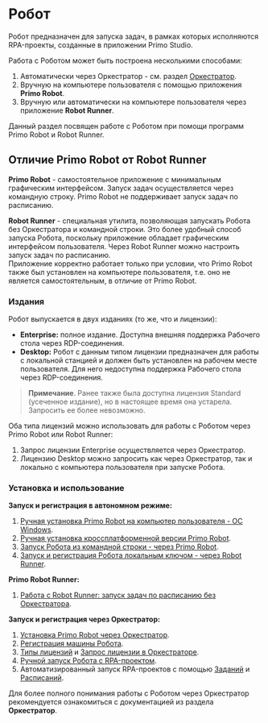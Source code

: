 # Робот

Робот предназначен для запуска задач, в рамках которых исполняются RPA-проекты, созданные в приложении Primo Studio.

Работа с Роботом может быть построена несколькими способами:

1. Автоматически через Оркестратор - см. раздел [Оркестратор](https://docs.primo-rpa.ru/primo-rpa/orchestrator/intro).
2. Вручную на компьютере пользователя с помощью приложения **Primo Robot**. 
3. Вручную или автоматически на компьютере пользователя через приложение **Robot Runner**. 

Данный раздел посвящен работе с Роботом при помощи программ Primo Robot и Robot Runner.

## Отличие Primo Robot от Robot Runner

**Primo Robot** - самостоятельное приложение с минимальным графическим интерфейсом. Запуск задач осуществляется через командную строку. Primo Robot не поддерживает запуск задач по расписанию.

**Robot Runner** - специальная утилита, позволяющая запускать Робота без Оркестратора и командной строки. Это более удобный способ запуска Робота, поскольку приложение обладает графическим интерфейсом пользователя. Через Robot Runner можно настроить запуск задач по расписанию.\
Приложение корректно работает только при условии, что Primo Robot также был установлен на компьютере пользователя, т.е. оно не является самостоятельным, в отличие от Primo Robot.

### Издания

Робот выпускается в двух изданиях (то же, что и лицензии):

* **Enterprise:** полное издание. Доступна внешняя поддержка Рабочего стола через RDP-соединения.
* **Desktop:** Робот с данным типом лицензии предназначен для работы с локальной станцией и должен быть установлен на рабочем месте пользователя. Для него недоступна поддержка Рабочего стола через RDP-соединения.

> **Примечание**. Ранее также была доступна лицензия Standard (усеченное издание), но в настоящее время она устарела. Запросить ее более невозможно.

Оба типа лицензий можно использовать для работы с Роботом через Primo Robot или Robot Runner:

1. Запрос лицензии Enterprise осуществляется через Оркестратор.
2. Лицензию Desktop можно запросить как через Оркестратор, так и локально с компьютера пользователя при запуске Робота.



### Установка и использование

**Запуск и регистрация в автономном режиме:**

1. [Ручная установка Primo Robot на компьютер пользователя - ОС Windows](https://docs.primo-rpa.ru/primo-rpa/primo-robot/install_robot). 
2. [Ручная установка кроссплатформенной версии Primo Robot](https://docs.primo-rpa.ru/primo-rpa/primo-robot/install_robot_core).
3. [Запуск Робота из командной строки - через Primo Robot](https://docs.primo-rpa.ru/primo-rpa/primo-robot/launch-command).
4. [Запуск и регистрация Робота локальным ключом - через Robot Runner](https://docs.primo-rpa.ru/primo-rpa/primo-robot/robot-runner/registration-desktop).

**Primo Robot Runner:**

1. [Работа с Robot Runner: запуск задач по расписанию без Оркестратора](https://docs.primo-rpa.ru/primo-rpa/primo-robot/robot-runner/README).

**Запуск и регистрация через Оркестратор:**

1. [Установка Primo Robot через Оркестратор](https://docs.primo-rpa.ru/primo-rpa/orchestrator/settings/upload-robot). 
2. [Регистрация машины Робота](https://docs.primo-rpa.ru/primo-rpa/orchestrator/settings/register-robot).
3. [Типы лицензий](https://docs.primo-rpa.ru/primo-rpa/orchestrator/settings/licensing/license-types) и [Запрос лицензии в Оркестраторе](https://docs.primo-rpa.ru/primo-rpa/orchestrator/settings/licensing/new-license).
4. [Ручной запуск Робота с RPA-проектом](https://docs.primo-rpa.ru/primo-rpa/orchestrator/basics/robot-manual-start).
5. Автоматизированный запуск RPA-проектов с помощью [Заданий](https://docs.primo-rpa.ru/primo-rpa/orchestrator/basics/tasks) и [Расписаний](https://docs.primo-rpa.ru/primo-rpa/orchestrator/basics/schedules).

Для более полного понимания работы с Роботом через Оркестратор рекомендуется ознакомиться с документацией из раздела **Оркестратор**.







